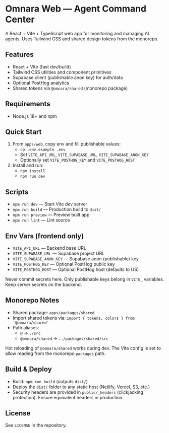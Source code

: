 # Omnara Web — Agent Command Center

A React + Vite + TypeScript web app for monitoring and managing AI agents. Uses Tailwind CSS and shared design tokens from the monorepo.

## Features
- React + Vite (fast dev/build)
- Tailwind CSS utilities and component primitives
- Supabase client (publishable anon key) for auth/data
- Optional PostHog analytics
- Shared tokens via `@omnara/shared` (monorepo package)

## Requirements
- Node.js 18+ and npm

## Quick Start
1. From `apps/web`, copy env and fill publishable values:
   - `cp .env.example .env`
   - Set `VITE_API_URL`, `VITE_SUPABASE_URL`, `VITE_SUPABASE_ANON_KEY`
   - Optionally set `VITE_POSTHOG_KEY` and `VITE_POSTHOG_HOST`
2. Install and run:
   - `npm install`
   - `npm run dev`

## Scripts
- `npm run dev` — Start Vite dev server
- `npm run build` — Production build to `dist/`
- `npm run preview` — Preview built app
- `npm run lint` — Lint source

## Env Vars (frontend only)
- `VITE_API_URL` — Backend base URL
- `VITE_SUPABASE_URL` — Supabase project URL
- `VITE_SUPABASE_ANON_KEY` — Supabase anon (publishable) key
- `VITE_POSTHOG_KEY` — Optional PostHog public key
- `VITE_POSTHOG_HOST` — Optional PostHog host (defaults to US)

Never commit secrets here. Only publishable keys belong in `VITE_` variables. Keep server secrets on the backend.

## Monorepo Notes
- Shared package: `apps/packages/shared`
- Import shared tokens via: `import { tokens, colors } from '@omnara/shared'`
- Path aliases:
  - `@` → `./src`
  - `@omnara/shared` → `../packages/shared/src`

Hot reloading of `@omnara/shared` works during dev. The Vite config is set to allow reading from the monorepo `packages` path.

## Build & Deploy
- Build: `npm run build` (outputs `dist/`)
- Deploy the `dist/` folder to any static host (Netlify, Vercel, S3, etc.)
- Security headers are provided in `public/_headers` (clickjacking protection). Ensure equivalent headers in production.

## License
See `LICENSE` in the repository.
